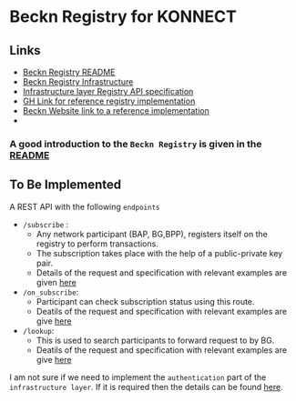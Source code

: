 # Beckn Registry for KONNECT
## Links
- [Beckn Registry README](https://github.com/beckn/registry)
- [Beckn Registry Infrastructure](https://developers.becknprotocol.io/docs/introduction/the-registry-infrastructure/)
- [Infrastructure layer Registry API specification](https://developers.becknprotocol.io/docs/infrastructure-layer-specification/registry-api-reference/)
- [GH Link for reference registry implementation](https://github.com/beckn/reference-beckn-registry)
- [Beckn Website link to a reference implementation](https://becknprotocol.io/reference-registry/)
- 

### A good introduction to the `Beckn Registry` is given in the [README](https://github.com/beckn/registry)
## To Be Implemented
A REST API with the following `endpoints`
- `/subscribe` :
	- Any network participant (BAP, BG,BPP), registers itself on the registry to perform transactions.
	- The subscription takes place with the help of a public-private key pair.
	- Details of the request and specification with relevant examples are given [here](https://developers.becknprotocol.io/docs/infrastructure-layer-specification/registry-api-reference/registry/subscribe/)
- `/on_subscribe`:
	- Participant can check subscription status using this route.
	- Deatils of the request and specification with relevant examples are give [here](https://developers.becknprotocol.io/docs/infrastructure-layer-specification/registry-api-reference/subscriber/on-subscribe/)
- `/lookup`:
	- This is used to search participants to forward request to by BG.
	- Deatils of the request and specification with relevant examples are give [here](https://developers.becknprotocol.io/docs/infrastructure-layer-specification/registry-api-reference/subscriber/lookup/)

I am not sure if we need to implement the `authentication` part of the `infrastructure layer`.
If it is required then the details can be found [here](https://developers.becknprotocol.io/docs/infrastructure-layer-specification/authentication/). 